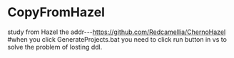 # CopyFromHazel
study from Hazel the addr---https://github.com/Redcamellia/ChernoHazel
#when you click GenerateProjects.bat you need to click run button in vs to solve the problem of losting ddl.
